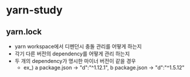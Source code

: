 # yarn-study

## yarn.lock
- yarn workspace에서 디펜던시 충돌 관리를 어떻게 하는지
- 각기 다른 버전의 dependency를 어떻게 관리 하는지
- 두 개의 dependency가 명시한 마이너 버전이 같을 경우
  - ex_) a package.json -> "d":"^1.12.1", b package.json -> "d":"^1.5.12"
